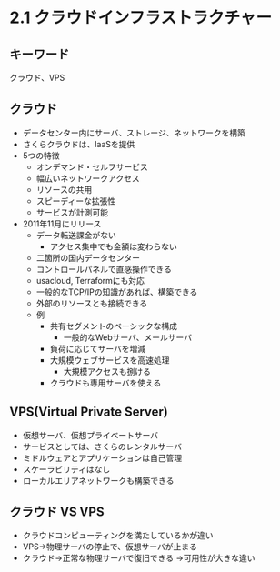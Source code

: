 # 2.1 クラウドインフラストラクチャー

## キーワード
クラウド、VPS

## クラウド
- データセンター内にサーバ、ストレージ、ネットワークを構築
- さくらクラウドは、IaaSを提供
- 5つの特徴
    - オンデマンド・セルフサービス
    - 幅広いネットワークアクセス
    - リソースの共用
    - スピーディーな拡張性
    - サービスが計測可能
- 2011年11月にリリース
    - データ転送課金がない
        - アクセス集中でも金額は変わらない
    - 二箇所の国内データセンター
    - コントロールパネルで直感操作できる
    - usacloud, Terraformにも対応
    - 一般的なTCP/IPの知識があれば、構築できる
    - 外部のリソースとも接続できる
    - 例
        - 共有セグメントのベーシックな構成
            - 一般的なWebサーバ、メールサーバ
        - 負荷に応じてサーバを増減
        - 大規模ウェブサービスを高速処理
            - 大規模アクセスも捌ける
        - クラウドも専用サーバを使える

## VPS(Virtual Private Server)
- 仮想サーバ、仮想プライベートサーバ
- サービスとしては、さくらのレンタルサーバ
- ミドルウェアとアプリケーションは自己管理
- スケーラビリティはなし
- ローカルエリアネットワークも構築できる

## クラウド VS VPS
- クラウドコンピューティングを満たしているかが違い
- VPS→物理サーバの停止で、仮想サーバが止まる
- クラウド→正常な物理サーバで復旧できる
→可用性が大きな違い